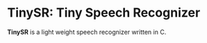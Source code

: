 TinySR: Tiny Speech Recognizer
===========================

**TinySR** is a light weight speech recognizer written in C.

